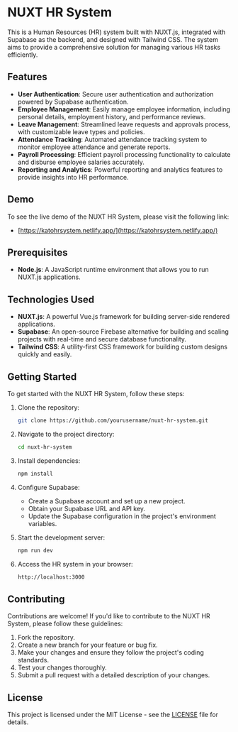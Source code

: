 # NUXT HR System

This is a Human Resources (HR) system built with NUXT.js, integrated with Supabase as the backend, and designed with Tailwind CSS. The system aims to provide a comprehensive solution for managing various HR tasks efficiently.

## Features

- **User Authentication**: Secure user authentication and authorization powered by Supabase authentication.
- **Employee Management**: Easily manage employee information, including personal details, employment history, and performance reviews.
- **Leave Management**: Streamlined leave requests and approvals process, with customizable leave types and policies.
- **Attendance Tracking**: Automated attendance tracking system to monitor employee attendance and generate reports.
- **Payroll Processing**: Efficient payroll processing functionality to calculate and disburse employee salaries accurately.
- **Reporting and Analytics**: Powerful reporting and analytics features to provide insights into HR performance.

## Demo

To see the live demo of the NUXT HR System, please visit the following link:

- [https://katohrsystem.netlify.app/](https://katohrsystem.netlify.app/)

## Prerequisites

- **Node.js**: A JavaScript runtime environment that allows you to run NUXT.js applications.

## Technologies Used

- **NUXT.js**: A powerful Vue.js framework for building server-side rendered applications.
- **Supabase**: An open-source Firebase alternative for building and scaling projects with real-time and secure database functionality.
- **Tailwind CSS**: A utility-first CSS framework for building custom designs quickly and easily.

## Getting Started

To get started with the NUXT HR System, follow these steps:

1. Clone the repository:

   ```bash
   git clone https://github.com/yourusername/nuxt-hr-system.git
   ```

2. Navigate to the project directory:

   ```bash
   cd nuxt-hr-system
   ```

3. Install dependencies:

   ```bash
   npm install
   ```

4. Configure Supabase:

   - Create a Supabase account and set up a new project.
   - Obtain your Supabase URL and API key.
   - Update the Supabase configuration in the project's environment variables.

5. Start the development server:

   ```bash
   npm run dev
   ```

6. Access the HR system in your browser:

   ```bash
   http://localhost:3000
   ```

## Contributing

Contributions are welcome! If you'd like to contribute to the NUXT HR System, please follow these guidelines:

1. Fork the repository.
2. Create a new branch for your feature or bug fix.
3. Make your changes and ensure they follow the project's coding standards.
4. Test your changes thoroughly.
5. Submit a pull request with a detailed description of your changes.

## License

This project is licensed under the MIT License - see the [LICENSE](LICENSE) file for details.
